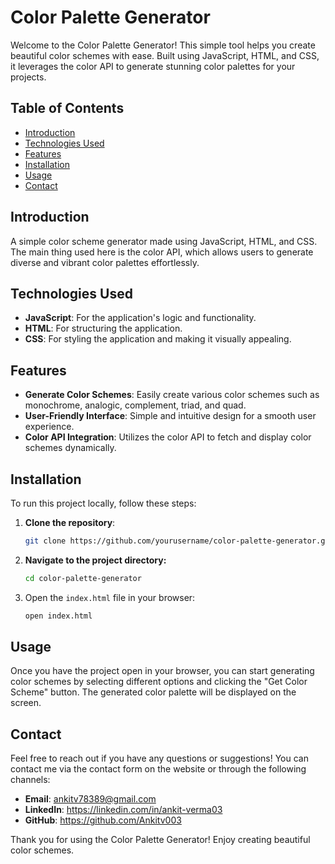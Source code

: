 # Color Palette Generator

Welcome to the Color Palette Generator! This simple tool helps you create beautiful color schemes with ease. Built using JavaScript, HTML, and CSS, it leverages the color API to generate stunning color palettes for your projects.

## Table of Contents

- [Introduction](#introduction)
- [Technologies Used](#technologies-used)
- [Features](#features)
- [Installation](#installation)
- [Usage](#usage)
- [Contact](#contact)

## Introduction

A simple color scheme generator made using JavaScript, HTML, and CSS. The main thing used here is the color API, which allows users to generate diverse and vibrant color palettes effortlessly.

## Technologies Used

- **JavaScript**: For the application's logic and functionality.
- **HTML**: For structuring the application.
- **CSS**: For styling the application and making it visually appealing.

## Features

- **Generate Color Schemes**: Easily create various color schemes such as monochrome, analogic, complement, triad, and quad.
- **User-Friendly Interface**: Simple and intuitive design for a smooth user experience.
- **Color API Integration**: Utilizes the color API to fetch and display color schemes dynamically.

## Installation

To run this project locally, follow these steps:

1. **Clone the repository**:
   ```bash
   git clone https://github.com/yourusername/color-palette-generator.git
2. **Navigate to the project directory:**
   ```bash
   cd color-palette-generator
3. Open the `index.html` file in your browser:
   ```bash
   open index.html
## Usage
Once you have the project open in your browser, you can start generating color schemes by selecting different options and clicking the "Get Color Scheme" button. The generated color palette will be displayed on the screen.

## Contact

Feel free to reach out if you have any questions or suggestions! You can contact me via the contact form on the website or through the following channels:

- **Email**: ankitv78389@gmail.com
- **LinkedIn**: https://linkedin.com/in/ankit-verma03
- **GitHub**: https://github.com/Ankitv003

Thank you for using the Color Palette Generator! Enjoy creating beautiful color schemes.
